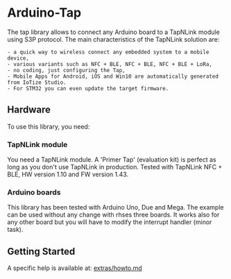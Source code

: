 # Arduino-Tap

The tap library allows to connect any Arduino board to a TapNLink module using S3P protocol. 
The main characteristics of the TapNLink solution are:

    - a quick way to wireless connect any embedded system to a mobile device,
    - various variants such as NFC + BLE, NFC + BLE, NFC + BLE + LoRa,
    - no coding, just configuring the Tap,
    - Mobile Apps for Android, iOS and Win10 are automatically generated from IoTize Studio.
    - For STM32 you can even update the target firmware.

## Hardware

To use this library, you need: 

### TapNLink module

You need a TapNLink module. A 'Primer Tap' (evaluation kit) is perfect as long as you don't use TapNLink in production. 
Tested with TapNLink NFC + BLE, HW version 1.10 and FW version 1.43.

### Arduino boards

This library has been tested with Arduino Uno, Due and Mega. The example can be used without any change with rhses three boards. 
It works also for any other board but you will have to modify the interrupt handler (minor task).

## Getting Started

A specific help is available at:  [extras/howto.md](extras/howto.md)



